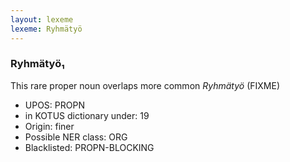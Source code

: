 ```yaml
---
layout: lexeme
lexeme: Ryhmätyö
---
```


###  Ryhmätyö₁

This rare proper noun overlaps more common *Ryhmätyö* (FIXME)
* UPOS:  PROPN
* in KOTUS dictionary under:  19
* Origin:  finer
* Possible NER class:  ORG
* Blacklisted:  PROPN-BLOCKING

